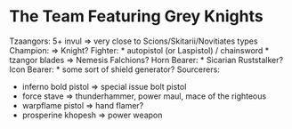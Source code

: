 # The Team Featuring Grey Knights

Tzaangors:
  5+ invul
  => very close to Scions/Skitarii/Novitiates
  types
    Champion:
      => Knight?
    Fighter:
      * autopistol (or Laspistol) / chainsword
      * tzangor blades => Nemesis Falchions?
    Horn Bearer:
      * Sicarian Ruststalker?
    Icon Bearer:
      * some sort of shield generator?
Sourcerers:
  * inferno bold pistol => special issue bolt pistol
  * force stave => thunderhammer, power maul, mace of the righteous
  * warpflame pistol => hand flamer?
  * prosperine khopesh => power weapon
